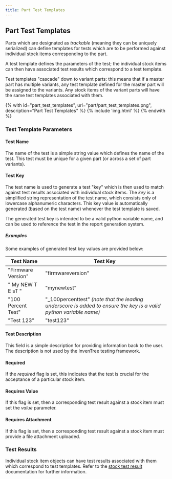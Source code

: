 ```yaml
---
title: Part Test Templates
---
```


## Part Test Templates

Parts which are designated as *trackable* (meaning they can be uniquely serialized) can define templates for tests which are to be performed against individual stock items corresponding to the part.

A test template defines the parameters of the test; the individual stock items can then have associated test results which correspond to a test template.

Test templates "cascade" down to variant parts: this means that if a master part has multiple variants, any test template defined for the master part will be assigned to the variants. Any stock items of the variant parts will have the same test templates associated with them.

{% with id="part_test_templates", url="part/part_test_templates.png", description="Part Test Templates" %}
{% include 'img.html' %}
{% endwith %}

### Test Template Parameters

#### Test Name

The name of the test is a simple string value which defines the name of the test. This test must be unique for a given part (or across a set of part variants).

#### Test Key

The test name is used to generate a test "key" which is then used to match against test results associated with individual stock items. The *key* is a simplified string representation of the test name, which consists only of lowercase alphanumeric characters. This key value is automatically generated (based on the test name) whenever the test template is saved.

The generated test key is intended to be a valid python variable name, and can be used to reference the test in the report generation system.

##### Examples

Some examples of generated test key values are provided below:

| Test Name | Test Key |
| --- | --- |
| "Firmware Version" | "firmwareversion" |
| " My NEW T E sT " | "mynewtest" |
| "100 Percent Test"| "_100percenttest" *(note that the leading underscore is added to ensure the key is a valid python variable name)* |
| "Test 123" | "test123" |

#### Test Description

This field is a simple description for providing information back to the user. The description is not used by the InvenTree testing framework.

#### Required

If the *required* flag is set, this indicates that the test is crucial for the acceptance of a particular stock item.

#### Requires Value

If this flag is set, then a corresponding test result against a stock item must set the *value* parameter.

#### Requires Attachment

If this flag is set, then a corresponding test result against a stock item must provide a file attachment uploaded.

### Test Results

Individual stock item objects can have test results associated with them which correspond to test templates. Refer to the [stock test result](../stock/test.md) documentation for further information.
